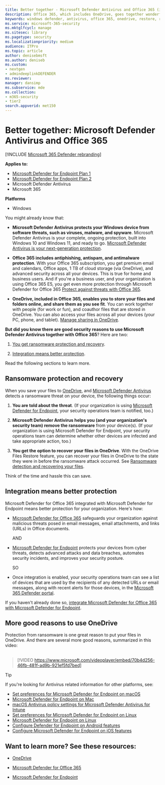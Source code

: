 ```yaml
---
title: Better together - Microsoft Defender Antivirus and Office 365 (including OneDrive) - better protection from ransomware and cyberthreats
description: Office 365, which includes OneDrive, goes together wonderfully with Microsoft Defender Antivirus. Read this article to learn more.
keywords: windows defender, antivirus, office 365, onedrive, restore, ransomware
ms.service: microsoft-365-security
ms.mktglfcycl: manage
ms.sitesec: library
ms.pagetype: security
ms.localizationpriority: medium
audience: ITPro
ms.topic: article
author: denisebmsft
ms.author: deniseb
ms.custom: 
- nextgen
- admindeeplinkDEFENDER
ms.reviewer: 
manager: dansimp
ms.subservice: mde
ms.collection: 
- m365-security
- tier2
search.appverid: met150
---
```


# Better together: Microsoft Defender Antivirus and Office 365

[!INCLUDE [Microsoft 365 Defender rebranding](../../includes/microsoft-defender.md)]


**Applies to:**
- [Microsoft Defender for Endpoint Plan 1](https://go.microsoft.com/fwlink/p/?linkid=2154037)
- [Microsoft Defender for Endpoint Plan 2](https://go.microsoft.com/fwlink/p/?linkid=2154037)
- Microsoft Defender Antivirus
- Microsoft 365

**Platforms**
- Windows

You might already know that:

- **Microsoft Defender Antivirus protects your Windows device from software threats, such as viruses, malware, and spyware**. Microsoft Defender Antivirus is your complete, ongoing protection, built into Windows 10 and Windows 11, and ready to go. [Microsoft Defender Antivirus is your next-generation protection](./microsoft-defender-antivirus-in-windows-10.md). 

- **Office 365 includes antiphishing, antispam, and antimalware protection**. With your Office 365 subscription, you get premium email and calendars, Office apps, 1 TB of cloud storage (via OneDrive), and advanced security across all your devices. This is true for home and business users. And if you're a business user, and your organization is using Office 365 E5, you get even more protection through Microsoft Defender for Office 365 [Protect against threats with Office 365](/microsoft-365/security/office-365-security/protect-against-threats).

- **OneDrive, included in Office 365, enables you to store your files and folders online, and share them as you see fit**. You can work together with people (for work or fun), and coauthor files that are stored in OneDrive. You can also access your files across all your devices (your PC, phone, and tablet). [Manage sharing in OneDrive](/OneDrive/manage-sharing).

**But did you know there are good security reasons to use Microsoft Defender Antivirus together with Office 365**? Here are two:

 1. [You get ransomware protection and recovery](#ransomware-protection-and-recovery).

 2. [Integration means better protection](#integration-means-better-protection).

Read the following sections to learn more.

## Ransomware protection and recovery

When you save your files to [OneDrive](/onedrive), and [Microsoft Defender Antivirus](./microsoft-defender-antivirus-in-windows-10.md) detects a ransomware threat on your device, the following things occur:

1. **You are told about the threat**. (If your organization is using [Microsoft Defender for Endpoint](microsoft-defender-endpoint.md), your security operations team is notified, too.)

2. **Microsoft Defender Antivirus helps you (and your organization's security team) remove the ransomware** from your device(s). (If your organization is using Microsoft Defender for Endpoint, your security operations team can determine whether other devices are infected and take appropriate action, too.)

3. **You get the option to recover your files in OneDrive**. With the OneDrive Files Restore feature, you can recover your files in OneDrive to the state they were in before the ransomware attack occurred. See [Ransomware detection and recovering your files](https://support.office.com/article/0d90ec50-6bfd-40f4-acc7-b8c12c73637f).

Think of the time and hassle this can save. 

## Integration means better protection

Microsoft Defender for Office 365 integrated with Microsoft Defender for Endpoint means better protection for your organization. Here's how:

- [Microsoft Defender for Office 365](/microsoft-365/security/office-365-security/office-365-atp) safeguards your organization against malicious threats posed in email messages, email attachments, and links (URLs) in Office documents.

    AND

- [Microsoft Defender for Endpoint](microsoft-defender-endpoint.md) protects your devices from cyber threats, detects advanced attacks and data breaches, automates security incidents, and improves your security posture.

    SO

- Once integration is enabled, your security operations team can see a list of devices that are used by the recipients of any detected URLs or email messages, along with recent alerts for those devices, in the <a href="https://go.microsoft.com/fwlink/p/?linkid=2077139" target="_blank">Microsoft 365 Defender portal</a>.

If you haven't already done so, [integrate Microsoft Defender for Office 365 with Microsoft Defender for Endpoint](/microsoft-365/security/office-365-security/integrate-office-365-ti-with-mde).

## More good reasons to use OneDrive

Protection from ransomware is one great reason to put your files in OneDrive. And there are several more good reasons, summarized in this video: <br/><br/>

> [!VIDEO https://www.microsoft.com/videoplayer/embed/70b4d256-46fb-481f-ad9b-921ef5fd7bed]

> [!TIP]
> If you're looking for Antivirus related information for other platforms, see:
> - [Set preferences for Microsoft Defender for Endpoint on macOS](mac-preferences.md)
> - [Microsoft Defender for Endpoint on Mac](microsoft-defender-endpoint-mac.md)
> - [macOS Antivirus policy settings for Microsoft Defender Antivirus for Intune](/mem/intune/protect/antivirus-microsoft-defender-settings-macos)
> - [Set preferences for Microsoft Defender for Endpoint on Linux](linux-preferences.md)
> - [Microsoft Defender for Endpoint on Linux](microsoft-defender-endpoint-linux.md)
> - [Configure Defender for Endpoint on Android features](android-configure.md)
> - [Configure Microsoft Defender for Endpoint on iOS features](ios-configure-features.md)

## Want to learn more? See these resources:

- [OneDrive](/onedrive)

- [Microsoft Defender for Office 365](/microsoft-365/security/office-365-security/office-365-atp)

- [Microsoft Defender for Endpoint](microsoft-defender-endpoint.md)


